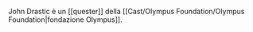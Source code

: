 John Drastic è un [[quester]] della [[Cast/Olympus Foundation/Olympus Foundation|fondazione Olympus]].